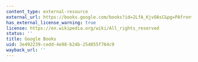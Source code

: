 ```yaml
---
content_type: external-resource
external_url: https://books.google.com/books?id=2LfA_KjvOAsC&pg=PAfrontcover
has_external_license_warning: true
license: https://en.wikipedia.org/wiki/All_rights_reserved
status: ''
title: Google Books
uid: 3e492239-cedd-4e98-b24b-254055f764c9
wayback_url: ''
---
```

